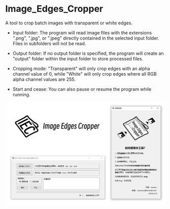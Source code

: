 # Image_Edges_Cropper
A tool to crop batch images with transparent or white edges.

* Input folder: The program will read image files with the extensions ".png", ".jpg", or ".jpeg" directly contained in the selected input folder. Files in subfolders will not be read.

* Output folder: If no output folder is specified, the program will create an "output" folder within the input folder to store processed files.

* Cropping mode: "Transparent" will only crop edges with an alpha channel value of 0, while "White" will only crop edges where all RGB alpha channel values are 255.

* Start and cease: You can also pause or resume the program while running.

<img src="ProgramInterface.png" width="700px">
